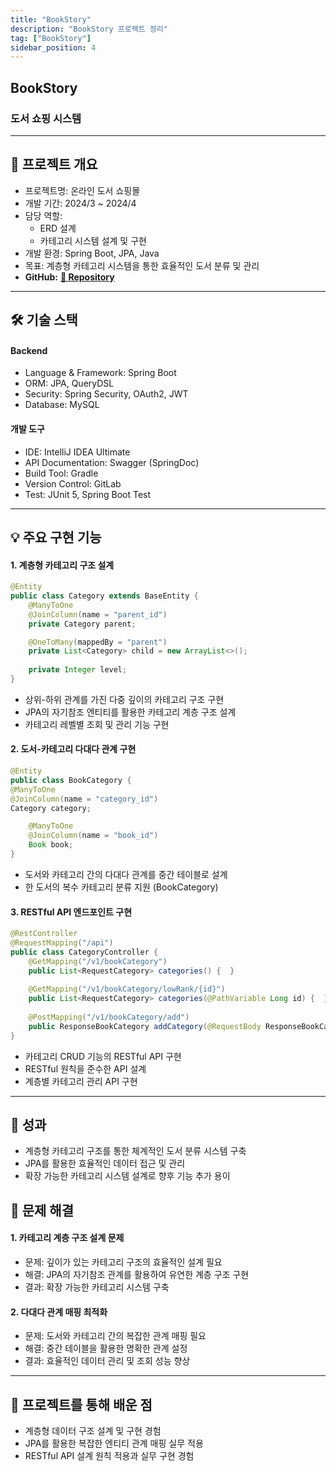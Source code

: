 ```yaml
---
title: "BookStory"
description: "BookStory 프로젝트 정리"
tag: ["BookStory"]
sidebar_position: 4
---
```


## BookStory
### 도서 쇼핑 시스템
***
## 📝 프로젝트 개요

- 프로젝트명: 온라인 도서 쇼핑몰
- 개발 기간: 2024/3 ~ 2024/4
- 담당 역할:
  - ERD 설계
  - 카테고리 시스템 설계 및 구현
- 개발 환경: Spring Boot, JPA, Java
- 목표: 계층형 카테고리 시스템을 통한 효율적인 도서 분류 및 관리
- **GitHub:** [**🔗 Repository**](https://github.com/YAE-Joon/bookstory)

*** 

## 🛠 기술 스택

#### Backend

- Language & Framework: Spring Boot 
- ORM: JPA, QueryDSL 
- Security: Spring Security, OAuth2, JWT
- Database: MySQL

#### 개발 도구

- IDE: IntelliJ IDEA Ultimate
- API Documentation: Swagger (SpringDoc)
- Build Tool: Gradle
- Version Control: GitLab
- Test: JUnit 5, Spring Boot Test

***
## 💡 주요 구현 기능

#### 1. 계층형 카테고리 구조 설계
```java
@Entity
public class Category extends BaseEntity {
    @ManyToOne
    @JoinColumn(name = "parent_id")
    private Category parent;

    @OneToMany(mappedBy = "parent")
    private List<Category> child = new ArrayList<>();
    
    private Integer level;
}
```
- 상위-하위 관계를 가진 다중 깊이의 카테고리 구조 구현
- JPA의 자기참조 엔티티를 활용한 카테고리 계층 구조 설계
- 카테고리 레벨별 조회 및 관리 기능 구현

#### 2. 도서-카테고리 다대다 관계 구현
```java
@Entity
public class BookCategory {
@ManyToOne
@JoinColumn(name = "category_id")
Category category;

    @ManyToOne
    @JoinColumn(name = "book_id")
    Book book;
}
```

- 도서와 카테고리 간의 다대다 관계를 중간 테이블로 설계
- 한 도서의 복수 카테고리 분류 지원 (BookCategory)

#### 3. RESTful API 엔드포인트 구현
```java
@RestController
@RequestMapping("/api")
public class CategoryController {
    @GetMapping("/v1/bookCategory")
    public List<RequestCategory> categories() {  }
    
    @GetMapping("/v1/bookCategory/lowRank/{id}")
    public List<RequestCategory> categories(@PathVariable Long id) {  }
    
    @PostMapping("/v1/bookCategory/add")
    public ResponseBookCategory addCategory(@RequestBody ResponseBookCategoryList list) {  }
}
```
- 카테고리  CRUD 기능의 RESTful API 구현
- RESTful 원칙을 준수한 API 설계
- 계층별 카테고리 관리 API 구현
***
## 🎯 성과

- 계층형 카테고리 구조를 통한 체계적인 도서 분류 시스템 구축
- JPA를 활용한 효율적인 데이터 접근 및 관리
- 확장 가능한 카테고리 시스템 설계로 향후 기능 추가 용이

## 💪 문제 해결

#### 1. 카테고리 계층 구조 설계 문제

- 문제: 깊이가 있는 카테고리 구조의 효율적인 설계 필요
- 해결: JPA의 자기참조 관계를 활용하여 유연한 계층 구조 구현
- 결과: 확장 가능한 카테고리 시스템 구축


#### 2. 다대다 관계 매핑 최적화

- 문제: 도서와 카테고리 간의 복잡한 관계 매핑 필요
- 해결: 중간 테이블을 활용한 명확한 관계 설정
- 결과: 효율적인 데이터 관리 및 조회 성능 향상
***
## 🌱 프로젝트를 통해 배운 점

- 계층형 데이터 구조 설계 및 구현 경험
- JPA를 활용한 복잡한 엔티티 관계 매핑 실무 적용
- RESTful API 설계 원칙 적용과 실무 구현 경험
